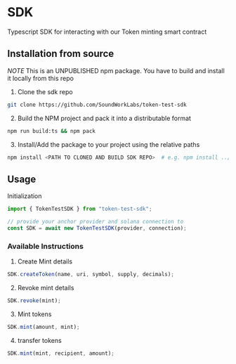 # SDK

Typescript SDK for interacting with our Token minting smart contract

## Installation from source

_NOTE_ This is an UNPUBLISHED npm package. You have to build and install it locally from this repo

1. Clone the sdk repo

```bash
git clone https://github.com/SoundWorkLabs/token-test-sdk
```

2. Build the NPM project and pack it into a distributable format

```bash
npm run build:ts && npm pack
```

3. Install/Add the package to your project using the relative paths

```bash
npm install <PATH TO CLONED AND BUILD SDK REPO>  # e.g. npm install ../token-test-sdk
```

## Usage

Initialization

```ts
import { TokenTestSDK } from "token-test-sdk";

// provide your anchor provider and solana connection to
const SDK = await new TokenTestSDK(provider, connection);
```

### Available Instructions

1. Create Mint details

```ts
SDK.createToken(name, uri, symbol, supply, decimals);
```

2. Revoke mint details

```ts
SDK.revoke(mint);
```

3. Mint tokens

```ts
SDK.mint(amount, mint);
```

4. transfer tokens

```ts
SDK.mint(mint, recipient, amount);
```
